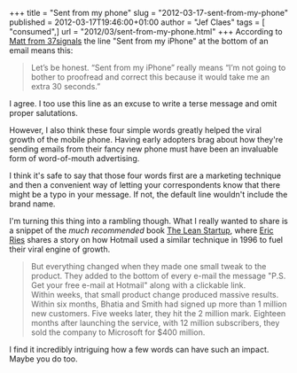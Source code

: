 +++
title = "Sent from my phone"
slug = "2012-03-17-sent-from-my-phone"
published = 2012-03-17T19:46:00+01:00
author = "Jef Claes"
tags = [ "consumed",]
url = "2012/03/sent-from-my-phone.html"
+++
According to [Matt from
37signals](http://37signals.com/svn/posts/2500-lets-be-honest-sent-from-my)
the line "Sent from my iPhone" at the bottom of an email means this:  

> Let’s be honest. “Sent from my iPhone” really means “I’m not going to
> bother to proofread and correct this because it would take me an extra
> 30 seconds.”

I agree. I too use this line as an excuse to write a terse message and
omit proper salutations.  
  
However, I also think these four simple words greatly helped the viral
growth of the mobile phone. Having early adopters brag about how they're
sending emails from their fancy new phone must have been an invaluable
form of word-of-mouth advertising.  
  
I think it's safe to say that those four words first are a marketing
technique and then a convenient way of letting your correspondents know
that there might be a typo in your message. If not, the default line
wouldn't include the brand name.  
  
I'm turning this thing into a rambling though. What I really wanted to
share is a snippet of the *much recommended* book [The Lean
Startup](http://www.amazon.com/gp/product/0307887898/ref=as_li_tf_tl?ie=UTF8&tag=diofanedebyje-20&linkCode=as2&camp=1789&creative=9325&creativeASIN=0307887898%22),
where [Eric Ries](http://www.startuplessonslearned.com/) shares a story
on how Hotmail used a similar technique in 1996 to fuel their viral
engine of growth.  

> But everything changed when they made one small tweak to the product.
> They added to the bottom of every e-mail the message "P.S. Get your
> free e-mail at Hotmail" along with a clickable link.  
> Within weeks, that small product change produced massive results.
> Within six months, Bhatia and Smith had signed up more than 1 million
> new customers. Five weeks later, they hit the 2 million mark. Eighteen
> months after launching the service, with 12 million subscribers, they
> sold the company to Microsoft for $400 million.

I find it incredibly intriguing how a few words can have such an impact.
Maybe you do too.
